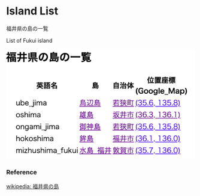 Island List
===============

福井県の島の一覧

List of Fukui island

![island list](https://github.com/ohwada/World_Countries/blob/main/geoPandas/polygon_explode/fukui/island_list/screenshots/fukui_island_list.png)

### Reference

[wikipedia: 福井県の島](https://ja.wikipedia.org/wiki/Category:%E7%A6%8F%E4%BA%95%E7%9C%8C%E3%81%AE%E5%B3%B6)

